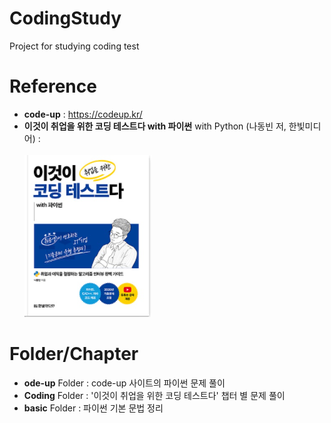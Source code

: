 # CodingStudy
 Project for studying coding test

# Reference 
 * **code-up** : <https://codeup.kr/>
 * **이것이 취업을 위한 코딩 테스트다 with 파이썬** with Python (나동빈 저, 한빛미디어) : 
 <br/> <br/>![python](./image/python.PNG)
 
 # Folder/Chapter
  * **ode-up** Folder : code-up 사이트의 파이썬 문제 풀이 
  * **Coding** Folder : '이것이 취업을 위한 코딩 테스트다' 챕터 별 문제 풀이 
  * **basic** Folder : 파이썬 기본 문법 정리 
  
  
  
